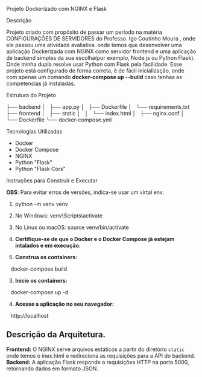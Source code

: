 Projeto Dockerizado com NGINX e Flask

Descrição

Projeto criado com propósito de passar um período na matéria CONFIGURAÇÕES DE SERVIDORES do Professo. Igo Coutinho Moura , onde ele passou uma atividade avaliativa. 
onde temos que desenvolver uma aplicação Dockerizada
com NGINX como servidor frontend e uma aplicação de backend simples
da sua escolha(por exemplo, Node.js ou Python Flask). Onde minha dupla resolve usar Python com Flask pela facilidade.
Esse projeto está configurado de forma correta, é de fácil inicialização, onde com apenas um comando **docker-compose up --build** caso tenhas as competencias já instaladas.

Estrutura do Projeto


├── backend
│   ├── app.py
│   ├── Dockerfile
│   └── requirements.txt
├── frontend
│   ├── static
│   │   └── index.html
│   ├── nginx.conf
│   └── Dockerfile
└── docker-compose.yml

Tecnologias Utilizadas

- Docker
- Docker Compose
- NGINX
- Python "Flask"
- Python "Flask Cors"

Instruções para Construir e Executar

**OBS**: Para evitar erros de versões, indica-se usar um virtal env.
1. python -m venv venv
2. No Windows: venv\Scripts\activate
2. No Linux ou macOS: source venv/bin/activate



1. **Certifique-se de que o Docker e o Docker Compose já estejam intalados e em execução.**

2. **Construa os containers:**

   docker-compose build

3. **Inicie os containers:**

   docker-compose up -d

4. **Acesse a aplicação no seu navegador:**

   http://localhost


## Descrição da Arquitetura.

**Frontend:** O NGINX serve arquivos estáticos a partir do diretório `static` onde temos o inex.html e redireciona as requisições para a API do backend.
**Backend:** A aplicação Flask responde a requisições HTTP na porta 5000, retornando dados em formato JSON.
